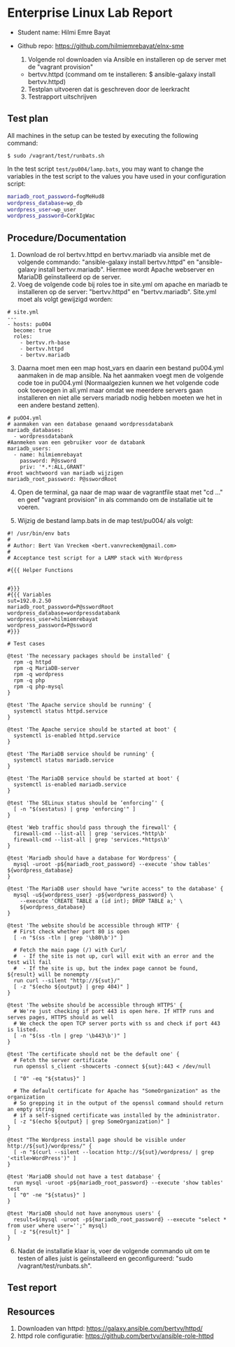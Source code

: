 # Enterprise Linux Lab Report

- Student name: Hilmi Emre Bayat
- Github repo: https://github.com/hilmiemrebayat/elnx-sme

  1. Volgende rol downloaden via Ansible en installeren op de server met de "vagrant provision"
    - bertvv.httpd (command om te installeren: $ ansible-galaxy install bertvv.httpd)
  2. Testplan uitvoeren dat is geschreven door de leerkracht
  3. Testrapport uitschrijven

## Test plan

All machines in the setup can be tested by executing the following command:

```console
$ sudo /vagrant/test/runbats.sh
```

In the test script `test/pu004/lamp.bats`, you may want to change the variables in the test script to the values you have used in your configuration script:

```bash
mariadb_root_password=fogMeHud8
wordpress_database=wp_db
wordpress_user=wp_user
wordpress_password=CorkIgWac
```

## Procedure/Documentation
1. Download de rol bertvv.httpd en bertvv.mariadb via ansible met de volgende commando: "ansible-galaxy install bertvv.httpd" en "ansible-galaxy install bertvv.mariadb". Hiermee wordt Apache webserver en MariaDB geïnstalleerd op de server.
2. Voeg de volgende code bij roles toe in site.yml om apache en mariadb te installeren op de server: "bertvv.httpd" en "bertvv.mariadb". Site.yml moet als volgt gewijzigd worden:
```
# site.yml
---
- hosts: pu004
  become: true
  roles:
    - bertvv.rh-base
    - bertvv.httpd
    - bertvv.mariadb
```
3. Daarna moet men een map host_vars en daarin een bestand pu004.yml aanmaken in de map ansible. Na het aanmaken voegt men de volgende code toe in pu004.yml (Normaalgezien kunnen we het volgende code ook toevoegen in all.yml maar omdat we meerdere servers gaan installeren en niet alle servers mariadb nodig hebben moeten we het in een andere bestand zetten).
```
# puOO4.yml
# aanmaken van een database genaamd wordpressdatabank
mariadb_databases:
  - wordpressdatabank
#Aanmeken van een gebruiker voor de databank
mariadb_users:
  - name: hilmiemrebayat
    password: P@ssword
    priv: '*.*:ALL,GRANT'
#root wachtwoord van mariadb wijzigen
mariadb_root_password: P@sswordRoot

```
4. Open de terminal, ga naar de map waar de vagrantfile staat met "cd ..." en geef "vagrant provision" in als commando om de installatie uit te voeren.



5. Wijzig de bestand lamp.bats in de map test/pu004/ als volgt:
```
#! /usr/bin/env bats
#
# Author: Bert Van Vreckem <bert.vanvreckem@gmail.com>
#
# Acceptance test script for a LAMP stack with Wordpress

#{{{ Helper Functions


#}}}
#{{{ Variables
sut=192.0.2.50
mariadb_root_password=P@sswordRoot
wordpress_database=wordpressdatabank
wordpress_user=hilmiemrebayat
wordpress_password=P@ssword
#}}}

# Test cases

@test 'The necessary packages should be installed' {
  rpm -q httpd
  rpm -q MariaDB-server
  rpm -q wordpress
  rpm -q php
  rpm -q php-mysql
}

@test 'The Apache service should be running' {
  systemctl status httpd.service
}

@test 'The Apache service should be started at boot' {
  systemctl is-enabled httpd.service
}

@test 'The MariaDB service should be running' {
  systemctl status mariadb.service
}

@test 'The MariaDB service should be started at boot' {
  systemctl is-enabled mariadb.service
}

@test 'The SELinux status should be ‘enforcing’' {
  [ -n "$(sestatus) | grep 'enforcing'" ]
}

@test 'Web traffic should pass through the firewall' {
  firewall-cmd --list-all | grep 'services.*http\b'
  firewall-cmd --list-all | grep 'services.*https\b'
}

@test 'Mariadb should have a database for Wordpress' {
  mysql -uroot -p${mariadb_root_password} --execute 'show tables' ${wordpress_database}
}

@test 'The MariaDB user should have "write access" to the database' {
  mysql -u${wordpress_user} -p${wordpress_password} \
    --execute 'CREATE TABLE a (id int); DROP TABLE a;' \
    ${wordpress_database}
}

@test 'The website should be accessible through HTTP' {
  # First check whether port 80 is open
  [ -n "$(ss -tln | grep '\b80\b')" ]

  # Fetch the main page (/) with Curl/
  #  - If the site is not up, curl will exit with an error and the test will fail
  #  - If the site is up, but the index page cannot be found, ${result} will be nonempty
  run curl --silent "http://${sut}/"
  [ -z "$(echo ${output} | grep 404)" ]
}

@test 'The website should be accessible through HTTPS' {
  # We're just checking if port 443 is open here. If HTTP runs and serves pages, HTTPS should as well
  # We check the open TCP server ports with ss and check if port 443 is listed.
  [ -n "$(ss -tln | grep '\b443\b')" ]
}

@test 'The certificate should not be the default one' {
  # Fetch the server certificate
  run openssl s_client -showcerts -connect ${sut}:443 < /dev/null

  [ "0" -eq "${status}" ]

  # The default certificate for Apache has "SomeOrganization" as the organization
  # So grepping it in the output of the openssl command should return an empty string
  # if a self-signed certificate was installed by the administrator.
  [ -z "$(echo ${output} | grep SomeOrganization)" ]
}

@test "The Wordpress install page should be visible under http://${sut}/wordpress/" {
  [ -n "$(curl --silent --location http://${sut}/wordpress/ | grep '<title>WordPress')" ]
}

@test 'MariaDB should not have a test database' {
  run mysql -uroot -p${mariadb_root_password} --execute 'show tables' test
  [ "0" -ne "${status}" ]
}

@test 'MariaDB should not have anonymous users' {
  result=$(mysql -uroot -p${mariadb_root_password} --execute "select * from user where user='';" mysql)
  [ -z "${result}" ]
}

```
6. Nadat de installatie klaar is, voer de volgende commando uit om te testen of alles juist is geïnstalleerd en geconfigureerd: "sudo /vagrant/test/runbats.sh".


## Test report

## Resources

1. Downloaden van httpd: https://galaxy.ansible.com/bertvv/httpd/
2. httpd role configuratie: https://github.com/bertvv/ansible-role-httpd
